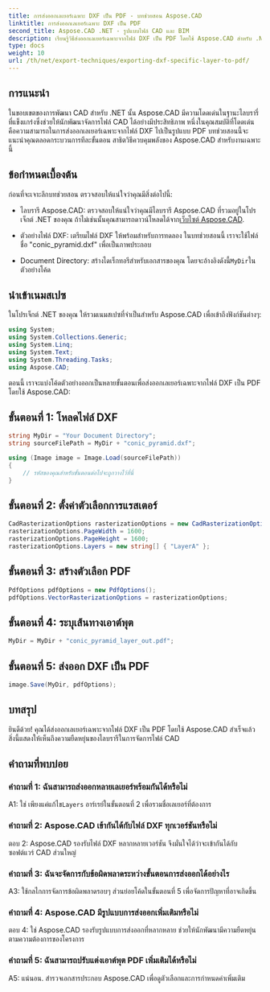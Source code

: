 ```yaml
---
title: การส่งออกเลเยอร์เฉพาะ DXF เป็น PDF - บทช่วยสอน Aspose.CAD
linktitle: การส่งออกเลเยอร์เฉพาะ DXF เป็น PDF
second_title: Aspose.CAD .NET - รูปแบบไฟล์ CAD และ BIM
description: เรียนรู้วิธีส่งออกเลเยอร์เฉพาะจากไฟล์ DXF เป็น PDF โดยใช้ Aspose.CAD สำหรับ .NET ปฏิบัติตามคำแนะนำทีละขั้นตอนนี้เพื่อการผสานรวมที่ราบรื่น
type: docs
weight: 10
url: /th/net/export-techniques/exporting-dxf-specific-layer-to-pdf/
---
```

## การแนะนำ

ในขอบเขตของการพัฒนา CAD สำหรับ .NET นั้น Aspose.CAD มีความโดดเด่นในฐานะไลบรารี่ที่แข็งแกร่งซึ่งช่วยให้นักพัฒนาจัดการไฟล์ CAD ได้อย่างมีประสิทธิภาพ หนึ่งในคุณสมบัติที่โดดเด่นคือความสามารถในการส่งออกเลเยอร์เฉพาะจากไฟล์ DXF ไปเป็นรูปแบบ PDF บทช่วยสอนนี้จะแนะนำคุณตลอดกระบวนการทีละขั้นตอน สาธิตวิธีควบคุมพลังของ Aspose.CAD สำหรับงานเฉพาะนี้

## ข้อกำหนดเบื้องต้น

ก่อนที่จะเจาะลึกบทช่วยสอน ตรวจสอบให้แน่ใจว่าคุณมีสิ่งต่อไปนี้:

-  ไลบรารี Aspose.CAD: ตรวจสอบให้แน่ใจว่าคุณมีไลบรารี Aspose.CAD ที่รวมอยู่ในโปรเจ็กต์ .NET ของคุณ ถ้าไม่เช่นนั้นคุณสามารถดาวน์โหลดได้จาก[เว็บไซต์ Aspose.CAD](https://releases.aspose.com/cad/net/).

- ตัวอย่างไฟล์ DXF: เตรียมไฟล์ DXF ให้พร้อมสำหรับการทดลอง ในบทช่วยสอนนี้ เราจะใช้ไฟล์ชื่อ "conic_pyramid.dxf" เพื่อเป็นภาพประกอบ

-  Document Directory: สร้างไดเร็กทอรีสำหรับเอกสารของคุณ โดยจะอ้างอิงดังนี้`MyDir`ในตัวอย่างโค้ด

## นำเข้าเนมสเปซ

ในโปรเจ็กต์ .NET ของคุณ ให้รวมเนมสเปซที่จำเป็นสำหรับ Aspose.CAD เพื่อเข้าถึงฟังก์ชันต่างๆ:

```csharp
using System;
using System.Collections.Generic;
using System.Linq;
using System.Text;
using System.Threading.Tasks;
using Aspose.CAD;
```

ตอนนี้ เราจะแบ่งโค้ดตัวอย่างออกเป็นหลายขั้นตอนเพื่อส่งออกเลเยอร์เฉพาะจากไฟล์ DXF เป็น PDF โดยใช้ Aspose.CAD:

## ขั้นตอนที่ 1: โหลดไฟล์ DXF

```csharp
string MyDir = "Your Document Directory";
string sourceFilePath = MyDir + "conic_pyramid.dxf";

using (Image image = Image.Load(sourceFilePath))
{
    // รหัสของคุณสำหรับขั้นตอนต่อไปจะถูกวางไว้ที่นี่
}
```

## ขั้นตอนที่ 2: ตั้งค่าตัวเลือกการแรสเตอร์

```csharp
CadRasterizationOptions rasterizationOptions = new CadRasterizationOptions();
rasterizationOptions.PageWidth = 1600;
rasterizationOptions.PageHeight = 1600;
rasterizationOptions.Layers = new string[] { "LayerA" };
```

## ขั้นตอนที่ 3: สร้างตัวเลือก PDF

```csharp
PdfOptions pdfOptions = new PdfOptions();
pdfOptions.VectorRasterizationOptions = rasterizationOptions;
```

## ขั้นตอนที่ 4: ระบุเส้นทางเอาต์พุต

```csharp
MyDir = MyDir + "conic_pyramid_layer_out.pdf";
```

## ขั้นตอนที่ 5: ส่งออก DXF เป็น PDF

```csharp
image.Save(MyDir, pdfOptions);
```

## บทสรุป

ยินดีด้วย! คุณได้ส่งออกเลเยอร์เฉพาะจากไฟล์ DXF เป็น PDF โดยใช้ Aspose.CAD สำเร็จแล้ว สิ่งนี้แสดงให้เห็นถึงความยืดหยุ่นของไลบรารีในการจัดการไฟล์ CAD

## คำถามที่พบบ่อย

### คำถามที่ 1: ฉันสามารถส่งออกหลายเลเยอร์พร้อมกันได้หรือไม่

 A1: ใช่ เพียงแค่แก้ไข`Layers` อาร์เรย์ในขั้นตอนที่ 2 เพื่อรวมชื่อเลเยอร์ที่ต้องการ

### คำถามที่ 2: Aspose.CAD เข้ากันได้กับไฟล์ DXF ทุกเวอร์ชันหรือไม่

ตอบ 2: Aspose.CAD รองรับไฟล์ DXF หลากหลายเวอร์ชัน จึงมั่นใจได้ว่าจะเข้ากันได้กับซอฟต์แวร์ CAD ส่วนใหญ่

### คำถามที่ 3: ฉันจะจัดการกับข้อผิดพลาดระหว่างขั้นตอนการส่งออกได้อย่างไร

A3: ใช้กลไกการจัดการข้อผิดพลาดรอบๆ ส่วนย่อยโค้ดในขั้นตอนที่ 5 เพื่อจัดการปัญหาที่อาจเกิดขึ้น

### คำถามที่ 4: Aspose.CAD มีรูปแบบการส่งออกเพิ่มเติมหรือไม่

ตอบ 4: ใช่ Aspose.CAD รองรับรูปแบบการส่งออกที่หลากหลาย ช่วยให้นักพัฒนามีความยืดหยุ่นตามความต้องการของโครงการ

### คำถามที่ 5: ฉันสามารถปรับแต่งเอาต์พุต PDF เพิ่มเติมได้หรือไม่

A5: แน่นอน. สำรวจเอกสารประกอบ Aspose.CAD เพื่อดูตัวเลือกและการกำหนดค่าเพิ่มเติม
